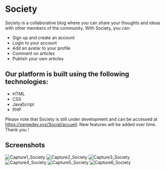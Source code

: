 # Society

Society is a collaborative blog where you can share your thoughts and ideas with other members of the community. With Society, you can:

- Sign up and create an account
- Login to your account
- Add an avatar to your profile
- Comment on articles
- Publish your own articles

## Our platform is built using the following technologies:
- HTML
- CSS
- JavaScript
- PHP

Please note that Society is still under development and can be accessed at https://sergedev.xyz/Social/accueil.
New features will be added over time. Thank you !

## Screenshots 
![Capture1_Society](https://user-images.githubusercontent.com/82214916/223392565-7a2684c0-5aac-4fe6-9151-961c43575fc7.PNG)
![Capture2_Society](https://user-images.githubusercontent.com/82214916/223392568-452de45b-724c-437f-8733-f37ac58af95a.PNG)
![Capture3_Society](https://user-images.githubusercontent.com/82214916/223392571-cef176e1-a6af-454b-93f4-e491ad996403.PNG)
![Capture4_Society](https://user-images.githubusercontent.com/82214916/223392572-181b2cf6-1922-4b2f-b737-1a04819453c8.PNG)
![Capture5_Society](https://user-images.githubusercontent.com/82214916/223392575-f0832d0d-21ab-4434-9215-de2277ad9a9b.PNG)
![Capture6_Society](https://user-images.githubusercontent.com/82214916/223392578-1fe26561-177d-496b-9ec0-a8f72113c03c.PNG)
